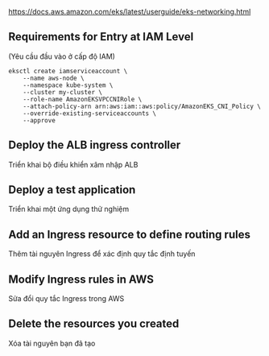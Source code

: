 https://docs.aws.amazon.com/eks/latest/userguide/eks-networking.html

## Requirements for Entry at IAM Level

(Yêu cầu đầu vào ở cấp độ IAM)

```
eksctl create iamserviceaccount \
    --name aws-node \
    --namespace kube-system \
    --cluster my-cluster \
    --role-name AmazonEKSVPCCNIRole \
    --attach-policy-arn arn:aws:iam::aws:policy/AmazonEKS_CNI_Policy \
    --override-existing-serviceaccounts \
    --approve
```

## Deploy the ALB ingress controller

Triển khai bộ điều khiển xâm nhập ALB

## Deploy a test application

Triển khai một ứng dụng thử nghiệm

## Add an Ingress resource to define routing rules

Thêm tài nguyên Ingress để xác định quy tắc định tuyến

## Modify Ingress rules in AWS

Sửa đổi quy tắc Ingress trong AWS

## Delete the resources you created

Xóa tài nguyên bạn đã tạo
